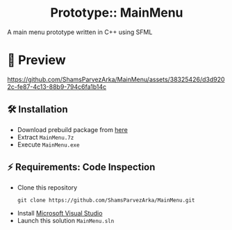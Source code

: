 <h1 align="center">
	Prototype:: MainMenu
</h1>
A main menu prototype written in C++ using SFML

# 🎴 Preview
https://github.com/ShamsParvezArka/MainMenu/assets/38325426/d3d9202c-fe87-4c13-88b9-794c6fa1b14c

## 🛠️ Installation
* Download prebuild package from [here](https://github.com/ShamsParvezArka/MainMenu/releases/download/Latest/MainMenu.7z)
* Extract `MainMenu.7z` 
* Execute `MainMenu.exe`

## ⚡ Requirements: Code Inspection
* Clone this repository
	```shell
	git clone https://github.com/ShamsParvezArka/MainMenu.git
	```
* Install [Microsoft Visual Studio](https://visualstudio.microsoft.com/downloads/)
* Launch this solution `MainMenu.sln`
